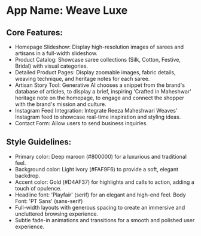 # **App Name**: Weave Luxe

## Core Features:

- Homepage Slideshow: Display high-resolution images of sarees and artisans in a full-width slideshow.
- Product Catalog: Showcase saree collections (Silk, Cotton, Festive, Bridal) with visual categories.
- Detailed Product Pages: Display zoomable images, fabric details, weaving technique, and heritage notes for each saree.
- Artisan Story Tool: Generative AI chooses a snippet from the brand's database of articles, to display a brief, inspiring 'Crafted in Maheshwar' heritage note on the homepage, to engage and connect the shopper with the brand's mission and culture.
- Instagram Feed Integration: Integrate Reeza Maheshwari Weaves' Instagram feed to showcase real-time inspiration and styling ideas.
- Contact Form: Allow users to send business inquiries.

## Style Guidelines:

- Primary color: Deep maroon (#800000) for a luxurious and traditional feel.
- Background color: Light ivory (#FAF9F6) to provide a soft, elegant backdrop.
- Accent color: Gold (#D4AF37) for highlights and calls to action, adding a touch of opulence.
- Headline font: 'Playfair' (serif) for an elegant and high-end feel. Body Font: 'PT Sans' (sans-serif)
- Full-width layouts with generous spacing to create an immersive and uncluttered browsing experience.
- Subtle fade-in animations and transitions for a smooth and polished user experience.